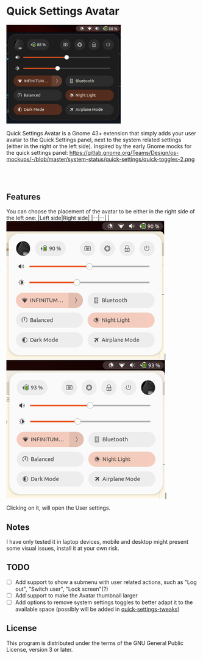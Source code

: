 # Quick Settings Avatar
<img src="images/avatar-quick-settings-dark.png" style="margin:0 auto;" width="300px" alt="QuickSettings-Avatar">

Quick Settings Avatar is a Gnome 43+ extension that simply adds your user avatar to the Quick Settings panel, next to the system related settings (either in the right or the left side).
Inspired by the early Gnome mocks for the quick settings panel:
https://gitlab.gnome.org/Teams/Design/os-mockups/-/blob/master/system-status/quick-settings/quick-toggles-2.png

<br>
<br>

## Features

You can choose the placement of the avatar to be either in the right side of the left one:
|Left side|Right side|
|--|--|
|<img src="images/avatar-quick-settings-light.png" alt="QuickSettings-Avatar Left">|<img src="images/avatar-quick-settings-light-right.png" alt="QuickSettings-Avatar Right">|

Clicking on it, will open the User settings.

## Notes
I have only tested it in laptop devices, mobile and desktop might present some visual issues, install it at your own risk.

## TODO

- [ ] Add support to show a submenu with user related actions, such as "Log out", "Switch user", "Lock screen"(?)
- [ ] Add support to make the Avatar thumbnail larger
- [ ] Add options to remove system settings toggles to better adapt it to the available space (possibly will be added in [quick-settings-tweaks](https://github.com/qwreey75/quick-settings-tweaks))

## License
This program is distributed under the terms of the GNU General Public License, version 3 or later.

